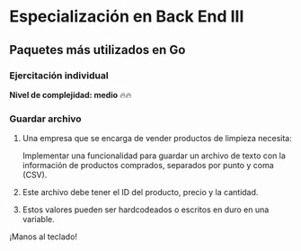 # Especialización en Back End III

## Paquetes más utilizados en Go

### Ejercitación individual

**Nivel de complejidad: medio** 🔥🔥

### Guardar archivo

1. Una empresa que se encarga de vender productos de limpieza necesita:

   Implementar una funcionalidad para guardar un archivo de texto con la información de productos comprados, separados por punto y coma (CSV).

2. Este archivo debe tener el ID del producto, precio y la cantidad.

3. Estos valores pueden ser hardcodeados o escritos en duro en una variable.

¡Manos al teclado!